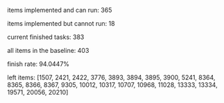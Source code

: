 items implemented and can run: 365

items implemented but cannot run: 18

current finished tasks: 383

all items in the baseline: 403

finish rate: 94.0447%

left items: [1507, 2421, 2422, 3776, 3893, 3894, 3895, 3900, 5241, 8364, 8365, 8366, 8367, 9305, 10012, 10317, 10707, 10968, 11028, 13333, 13334, 19571, 20056, 20210]